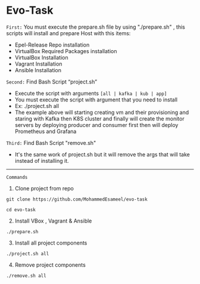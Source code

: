 # Evo-Task
`First:` You must execute the prepare.sh file by using "./prepare.sh" , this scripts will install and prepare Host with this items:

- Epel-Release Repo installation
- VirtualBox Required Packages installation
- VirtualBox Installation
- Vagrant Installation 
- Ansible Installation
        
`Second:` Find Bash Script “project.sh” 

  - Execute the script with arguments `[all | kafka | kub | app]`
  - You must execute the script with argument that you need to install
  - Ex: ./project.sh all
  - The example above will starting creating vm and their provisioning and staring with 
    Kafka then K8S cluster and finally will create the monitor servers by deploying 
    producer and consumer first then will deploy Prometheus and Grafana
    
`Third:` Find Bash Script "remove.sh"

   - It's the same work of project.sh but it will remove the args that will take instead of installing it. 
    
-----------------------------------------------------------------------------------------------------------
`Commands`
1. Clone project from repo 

`git clone https://github.com/MohammedEsameel/evo-task`

`cd evo-task`

2. Install VBox , Vagrant & Ansible

`./prepare.sh`

3. Install all project components

`./project.sh all` 

4. Remove project components

`./remove.sh all`
